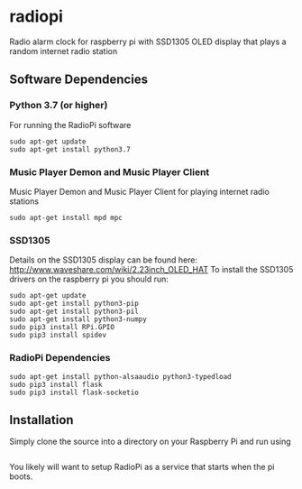 # radiopi
Radio alarm clock for raspberry pi with SSD1305 OLED display that plays a random internet radio station

## Software Dependencies
### Python 3.7 (or higher)
For running the RadioPi software
```shell script
sudo apt-get update
sudo apt-get install python3.7
```
### Music Player Demon and Music Player Client
Music Player Demon and Music Player Client for playing internet radio stations
```shell script
sudo apt-get install mpd mpc
```

### SSD1305
Details on the SSD1305 display can be found here: http://www.waveshare.com/wiki/2.23inch_OLED_HAT
To install the SSD1305 drivers on the raspberry pi you should run:
```shell script
sudo apt-get update
sudo apt-get install python3-pip
sudo apt-get install python3-pil
sudo apt-get install python3-numpy
sudo pip3 install RPi.GPIO
sudo pip3 install spidev
```

### RadioPi Dependencies
```shell script
sudo apt-get install python-alsaaudio python3-typedload
sudo pip3 install flask
sudo pip3 install flask-socketio 
```

## Installation
Simply clone the source into a directory on your Raspberry Pi and run using
```shell script

```

You likely will want to setup RadioPi as a service that starts when the pi boots. 
